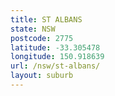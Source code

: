 ```yaml
---
title: ST ALBANS
state: NSW
postcode: 2775
latitude: -33.305478
longitude: 150.918639
url: /nsw/st-albans/
layout: suburb
---
```


